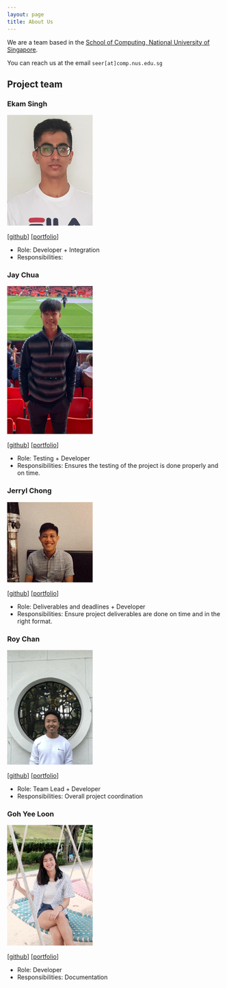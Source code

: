 ```yaml
---
layout: page
title: About Us
---
```


We are a team based in the [School of Computing, National University of Singapore](http://www.comp.nus.edu.sg).

You can reach us at the email `seer[at]comp.nus.edu.sg`

## Project team

### Ekam Singh

<img src="images/ekamsinghpandher.png" width="200px">

[[github](https://github.com/EkamSinghPandher)]
[[portfolio](team/johndoe.md)]

* Role: Developer + Integration
* Responsibilities:

### Jay Chua

<img src="images/nopenotj.png" width="200px">

[[github](http://github.com/nopenotj)]
[[portfolio](team/johndoe.md)]

* Role: Testing + Developer
* Responsibilities: Ensures the testing of the project is done properly and on time.

### Jerryl Chong

<img src="images/jerrylchong.png" width="200px">

[[github](http://github.com/jerrylchong)] [[portfolio](team/johndoe.md)]

* Role: Deliverables and deadlines + Developer
* Responsibilities: Ensure project deliverables are done on time and in the right format.

### Roy Chan

<img src="images/royleochan.png" width="200px">

[[github](http://github.com/royleochan)]
[[portfolio](team/johndoe.md)]

* Role: Team Lead + Developer
* Responsibilities: Overall project coordination

### Goh Yee Loon

<img src="images/gloon99.png" width="200px">

[[github](http://github.com/gloon99)]
[[portfolio](team/johndoe.md)]

* Role: Developer
* Responsibilities: Documentation
